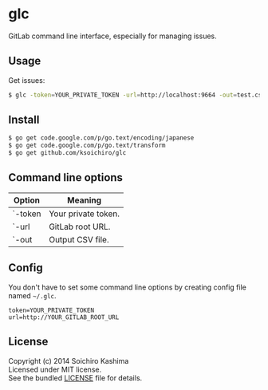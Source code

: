 # glc

GitLab command line interface, especially for managing issues.

## Usage

Get issues:

```sh
$ glc -token=YOUR_PRIVATE_TOKEN -url=http://localhost:9664 -out=test.csv
```

## Install

```sh
$ go get code.google.com/p/go.text/encoding/japanese
$ go get code.google.com/p/go.text/transform
$ go get github.com/ksoichiro/glc
```

## Command line options

| Option  | Meaning |
| ------- | ------- |
| `-token | Your private token. |
| `-url   | GitLab root URL.    |
| `-out   | Output CSV file.   |

## Config

You don't have to set some command line options by creating config file named `~/.glc`.

```
token=YOUR_PRIVATE_TOKEN
url=http://YOUR_GITLAB_ROOT_URL
```

## License

Copyright (c) 2014 Soichiro Kashima  
Licensed under MIT license.  
See the bundled [LICENSE](LICENSE) file for details.

